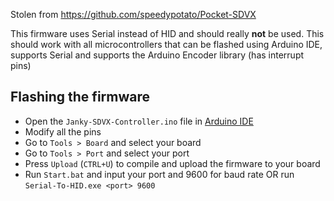 Stolen from https://github.com/speedypotato/Pocket-SDVX

This firmware uses Serial instead of HID and should really **not** be used. This should work with all microcontrollers that can be flashed using Arduino IDE, supports Serial and supports the Arduino Encoder library (has interrupt pins)

## Flashing the firmware
* Open the `Janky-SDVX-Controller.ino` file in [Arduino IDE](https://www.arduino.cc/en/software)
* Modify all the pins
* Go to `Tools > Board` and select your board
* Go to `Tools > Port` and select your port
* Press `Upload` (`CTRL+U`) to compile and upload the firmware to your board
* Run `Start.bat` and input your port and 9600 for baud rate OR run `Serial-To-HID.exe <port> 9600`